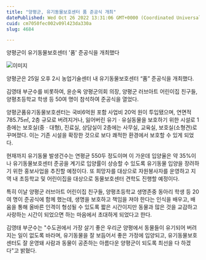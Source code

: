 ```yaml
---
title: "양평군, 유기동물보호센터 품 준공식 개최"
datePublished: Wed Oct 26 2022 13:31:06 GMT+0000 (Coordinated Universal Time)
cuid: cm7050fec002v09l423da330a
slug: 4684

---
```



양평군이 유기동물보호센터 '품' 준공식을 개최했다

![이미지](https://cdn.hashnode.com/res/hashnode/image/upload/v1739257502503/9127ce36-8753-42a6-b4b5-1792d5903849.jpeg)

양평군은 25일 오후 2시 농업기술센터 내 유기동물보호센터 “품” 준공식을 개최했다.

김영태 부군수를 비롯하여, 윤순옥 양평군의회 의장, 양평군 러브아트 어린이집 친구들, 양평초등학교 학생 등 50여 명이 참석하여 준공식을 열었다.

양평군품유기동물보호센터는 국비6억원 포함 사업비 20억 원이 투입됐으며, 연면적 785.75㎡, 2층 규모로 버려지거나, 잃어버린 유기ㆍ유실동물을 보호하기 위한 시설로 1층에는 보호실(중ㆍ대형), 진료실, 상담실이 2층에는 사무실, 교육실, 보호실(소형견)로 꾸며졌다. 이는 기존 시설을 확장한 것으로 보다 쾌적한 환경에서 보호할 수 있게 되었다.

현재까지 유기동물 발생건수는 연평균 550두 정도이며 이 가운데 입양율은 약 35%이나 유기동물보호센터 준공을 계기로 입양률이 상승할 수 있도록 유기동물 입양을 장려하기 위한 홍보사업을 추진할 예정이다. 또 희망자를 대상으로 자원봉사자를 운영하고 지역 내 초등학교 및 어린이집을 대상으로 동물보호센터 견학도 진행할 예정이다.

특히 이날 양평군 러브아트 어린이집 친구들, 양평초등학교 생명존중 동아리 학생 등 20여 명이 준공식에 함께 했는데, 생명을 보호하고 책임을 져야 한다는 인식을 배우고, 배움을 통해 올바른 인격이 형성될 수 있도록 짧은 시간이지만 동물과 많은 것을 교감하고 사랑하는 시간이 되었으면 하는 마음에서 초대하게 되었다고 한다.

김영태 부군수는 "수도권에서 가장 살기 좋은 우리군 양평에서 동물들이 유기되어 버려지는 일이 없도록 바라며, 유기동물을 잘 보듬어서 좋은 가정에 입양되고, 유기동물보호센터도 잘 운영돼 사람과 동물이 공존하는 아름다운 양평군이 되도록 최선을 다 하겠다"고 밝혔다.